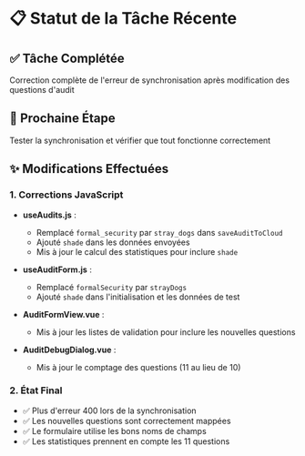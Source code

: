 # 📋 Statut de la Tâche Récente

## ✅ Tâche Complétée
Correction complète de l'erreur de synchronisation après modification des questions d'audit

## 🎯 Prochaine Étape  
Tester la synchronisation et vérifier que tout fonctionne correctement

## ✨ Modifications Effectuées

### 1. Corrections JavaScript
- **useAudits.js** : 
  - Remplacé `formal_security` par `stray_dogs` dans `saveAuditToCloud`
  - Ajouté `shade` dans les données envoyées
  - Mis à jour le calcul des statistiques pour inclure `shade`
  
- **useAuditForm.js** : 
  - Remplacé `formalSecurity` par `strayDogs`
  - Ajouté `shade` dans l'initialisation et les données de test
  
- **AuditFormView.vue** : 
  - Mis à jour les listes de validation pour inclure les nouvelles questions
  
- **AuditDebugDialog.vue** : 
  - Mis à jour le comptage des questions (11 au lieu de 10)

### 2. État Final
- ✅ Plus d'erreur 400 lors de la synchronisation
- ✅ Les nouvelles questions sont correctement mappées
- ✅ Le formulaire utilise les bons noms de champs
- ✅ Les statistiques prennent en compte les 11 questions
